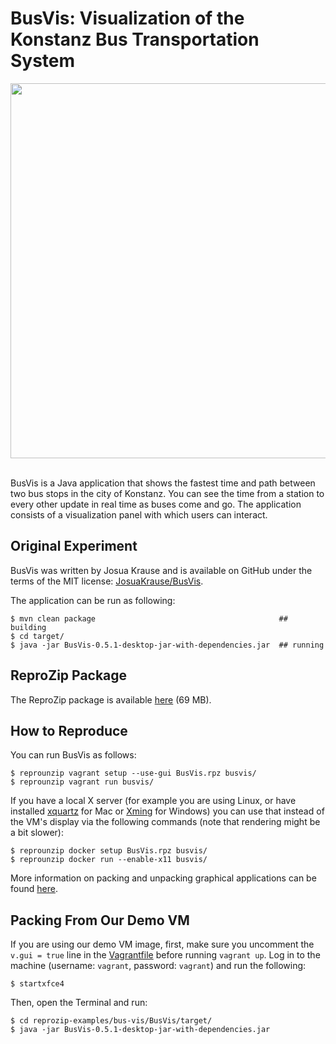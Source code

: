 BusVis: Visualization of the Konstanz Bus Transportation System
===============================================================

<div align="center"><img src="BusVis.png" height="600"></div>
<br/>

BusVis is a Java application that shows the fastest time and path between two bus stops in the city of Konstanz. You can see the time from a station to every other update in real time as buses come and go. The application consists of a visualization panel with which users can interact.

Original Experiment
-------------------

BusVis was written by Josua Krause and is available on GitHub under the terms of the MIT license: [JosuaKrause/BusVis](https://github.com/JosuaKrause/BusVis).

The application can be run as following:

    $ mvn clean package                                         ## building
    $ cd target/
    $ java -jar BusVis-0.5.1-desktop-jar-with-dependencies.jar  ## running

ReproZip Package
----------------

The ReproZip package is available [here](https://osf.io/kaxse/) (69 MB).

How to Reproduce
----------------

You can run BusVis as follows:

    $ reprounzip vagrant setup --use-gui BusVis.rpz busvis/
    $ reprounzip vagrant run busvis/

If you have a local X server (for example you are using Linux, or have installed [xquartz](https://www.xquartz.org/) for Mac or [Xming](https://sourceforge.net/projects/xming/) for Windows) you can use that instead of the VM's display via the following commands (note that rendering might be a bit slower):

    $ reprounzip docker setup BusVis.rpz busvis/
    $ reprounzip docker run --enable-x11 busvis/

More information on packing and unpacking graphical applications can be found [here](http://reprozip.readthedocs.io/en/latest/faq.html#can-reprozip-pack-graphical-tools).

Packing From Our Demo VM
------------------------

If you are using our demo VM image, first, make sure you uncomment the ``v.gui = true`` line in the [Vagrantfile](../Vagrantfile) before running ``vagrant up``. Log in to the machine (username: ``vagrant``, password: ``vagrant``) and run the following:

    $ startxfce4

Then, open the Terminal and run:

    $ cd reprozip-examples/bus-vis/BusVis/target/
    $ java -jar BusVis-0.5.1-desktop-jar-with-dependencies.jar
